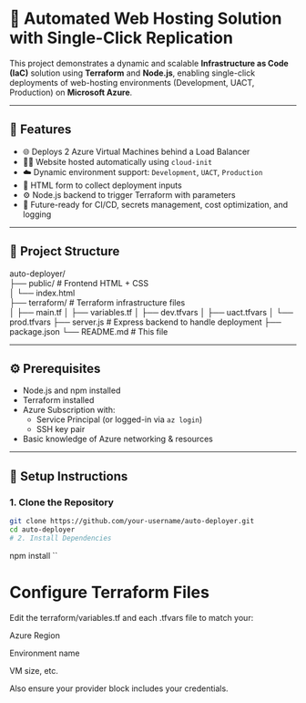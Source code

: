 # 🚀 Automated Web Hosting Solution with Single-Click Replication

This project demonstrates a dynamic and scalable **Infrastructure as Code (IaC)** solution using **Terraform** and **Node.js**, enabling single-click deployments of web-hosting environments (Development, UACT, Production) on **Microsoft Azure**.

---

## 📌 Features

- 🌐 Deploys 2 Azure Virtual Machines behind a Load Balancer
- 🧑‍💻 Website hosted automatically using `cloud-init`
- ☁️ Dynamic environment support: `Development`, `UACT`, `Production`
- 📩 HTML form to collect deployment inputs
- ⚙️ Node.js backend to trigger Terraform with parameters
- 🔁 Future-ready for CI/CD, secrets management, cost optimization, and logging

---

## 📁 Project Structure

auto-deployer/  
├── public/ # Frontend HTML + CSS  
│ └── index.html  
├── terraform/ # Terraform infrastructure files  
│ ├── main.tf
│ ├── variables.tf
│ ├── dev.tfvars
│ ├── uact.tfvars
│ └── prod.tfvars
├── server.js # Express backend to handle deployment
├── package.json
└── README.md # This file

---

## ⚙️ Prerequisites

- Node.js and npm installed
- Terraform installed
- Azure Subscription with:
  - Service Principal (or logged-in via `az login`)
  - SSH key pair
- Basic knowledge of Azure networking & resources

---

## 🚦 Setup Instructions

### 1. Clone the Repository

```bash
git clone https://github.com/your-username/auto-deployer.git
cd auto-deployer
# 2. Install Dependencies
```

npm install
``

# Configure Terraform Files

Edit the terraform/variables.tf and each .tfvars file to match your:

Azure Region

Environment name

VM size, etc.

Also ensure your provider block includes your credentials.
